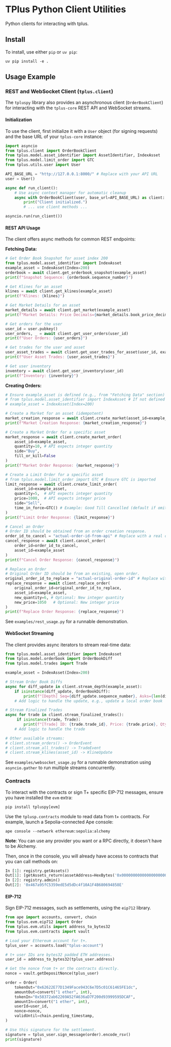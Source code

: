 # TPlus Python Client Utilities

Python clients for interacting with tplus.

## Install

To install, use either `pip` or `uv pip`:

```shell
uv pip install -e .
```

## Usage Example

### REST and WebSocket Client (`tplus.client`)

The `tpluspy` library also provides an asynchronous client (`OrderBookClient`) for interacting with the `tplus-core` REST API and WebSocket streams.

#### Initialization

To use the client, first initialize it with a `User` object (for signing requests) and the base URL of your `tplus-core` instance:

```python
import asyncio
from tplus.client import OrderBookClient
from tplus.model.asset_identifier import AssetIdentifier, IndexAsset
from tplus.model.limit_order import GTC
from tplus.utils.user import User

API_BASE_URL = "http://127.0.0.1:8000/" # Replace with your API URL
user = User()

async def run_client():
    # Use async context manager for automatic cleanup
    async with OrderBookClient(user, base_url=API_BASE_URL) as client:
        print("Client initialized.")
        # ... use client methods ...

asyncio.run(run_client())
```

#### REST API Usage

The client offers async methods for common REST endpoints:

**Fetching Data:**

```python
# Get Order Book Snapshot for asset index 200
from tplus.model.asset_identifier import IndexAsset
example_asset = IndexAsset(Index=200)
orderbook = await client.get_orderbook_snapshot(example_asset)
print(f"Snapshot Sequence: {orderbook.sequence_number}")

# Get Klines for an asset
klines = await client.get_klines(example_asset)
print(f"Klines: {klines}")

# Get Market Details for an asset
market_details = await client.get_market(example_asset)
print(f"Market Details: Price Decimals={market_details.book_price_decimals}, Quantity Decimals={market_details.book_quantity_decimals}")

# Get orders for the user
user_id = user.pubkey()
user_orders, _ = await client.get_user_orders(user_id)
print(f"User Orders: {user_orders}")

# Get trades for the user and asset
user_asset_trades = await client.get_user_trades_for_asset(user_id, example_asset)
print(f"User Asset Trades: {user_asset_trades}")

# Get user inventory
inventory = await client.get_user_inventory(user_id)
print(f"Inventory: {inventory}")
```

**Creating Orders:**

```python
# Ensure example_asset is defined (e.g., from "Fetching Data" section)
# from tplus.model.asset_identifier import IndexAsset # If not defined elsewhere
# example_asset = IndexAsset(Index=200)

# Create a Market for an asset (idempotent)
market_creation_response = await client.create_market(asset_id=example_asset)
print(f"Market Creation Response: {market_creation_response}")

# Create a Market Order for a specific asset
market_response = await client.create_market_order(
    asset_id=example_asset,
    quantity=10, # API expects integer quantity
    side="Buy",
    fill_or_kill=False
)
print(f"Market Order Response: {market_response}")

# Create a Limit Order for a specific asset
# from tplus.model.limit_order import GTC # Ensure GTC is imported
limit_response = await client.create_limit_order(
    asset_id=example_asset,
    quantity=5,  # API expects integer quantity
    price=1000,  # API expects integer price
    side="Sell",
    time_in_force=GTC() # Example: Good Till Cancelled (default if omitted)
)
print(f"Limit Order Response: {limit_response}")

# Cancel an Order
# Order ID should be obtained from an order creation response.
order_id_to_cancel = "actual-order-id-from-api" # Replace with a real order ID
cancel_response = await client.cancel_order(
    order_id=order_id_to_cancel,
    asset_id=example_asset
)
print(f"Cancel Order Response: {cancel_response}")

# Replace an Order
# Original Order ID should be from an existing, open order.
original_order_id_to_replace = "actual-original-order-id" # Replace with a real order ID
replace_response = await client.replace_order(
    original_order_id=original_order_id_to_replace,
    asset_id=example_asset,
    new_quantity=6, # Optional: New integer quantity
    new_price=1050   # Optional: New integer price
)
print(f"Replace Order Response: {replace_response}")
```

See `examples/rest_usage.py` for a runnable demonstration.

#### WebSocket Streaming

The client provides async iterators to stream real-time data:

```python
from tplus.model.asset_identifier import IndexAsset
from tplus.model.orderbook import OrderBookDiff
from tplus.model.trades import Trade

example_asset = IndexAsset(Index=200)

# Stream Order Book Diffs
async for diff_update in client.stream_depth(example_asset):
    if isinstance(diff_update, OrderBookDiff):
        print(f"[Depth] Seq={diff_update.sequence_number}, Asks={len(diff_update.asks)}, Bids={len(diff_update.bids)}")
    # Add logic to handle the update, e.g., update a local order book

# Stream Finalized Trades
async for trade in client.stream_finalized_trades():
     if isinstance(trade, Trade):
        print(f"[Trade] ID: {trade.trade_id}, Price: {trade.price}, Qty: {trade.quantity}")
    # Add logic to handle the trade

# Other available streams:
# client.stream_orders() -> OrderEvent
# client.stream_all_trades() -> TradeEvent
# client.stream_klines(asset_id) -> KlineUpdate
```

See `examples/websocket_usage.py` for a runnable demonstration using `asyncio.gather` to run multiple streams concurrently.

### Contracts

To interact with the contracts or sign T+ specific EIP-712 messages, ensure you have installed the `evm` extra:

```shell
pip install tpluspy[evm]
```

Use the `tplusp.contracts` module to read data from t+ contracts.
For example, launch a Sepolia-connected Ape console:

```shell
ape console --network ethereum:sepolia:alchemy
```

**Note**: You can use any provider you want or a RPC directly, it doesn't have to be Alchemy.

Then, once in the console, you will already have access to contracts that you can call methods on:

```python
In [1]: registry.getAssets()
Out[1]: [getAssets_return(assetAddress=HexBytes('0x000000000000000000000000f08a50178dfcde18524640ea6618a1f965821715'), chainId=11155111, maxDeposits=100)]
In [2]: registry.admin()
Out[2]: '0x467a95fC5359edE5d5dDc4f10A1F4B680694858E'
```

#### EIP-712

Sign EIP-712 messages, such as settlements, using the `eip712` library.

```python
from ape import accounts, convert, chain
from tplus.evm.eip712 import Order
from tplus.evm.utils import address_to_bytes32
from tplus.evm.contracts import vault

# Load your Ethereum account for t+.
tplus_user = accounts.load("tplus-account")

# t+ user IDs are bytes32 padded ETH addresses.
user_id = address_to_bytes32(tplus_user.address)

# Get the nonce from t+ or the contracts directly.
nonce = vault.getDepositNonce(tplus_user)

order = Order(
    tokenOut="0x62622E77D1349Face943C6e7D5c01C61465FE1dc",
    amountOut=convert("1 ether", int),
    tokenIn="0x58372ab62269A52fA636aD7F200d93999595DCAF",
    amountIn=convert("1 ether", int),
    userId=user_id,
    nonce=nonce,
    validUntil=chain.pending_timestamp,
)

# Use this signature for the settlement.
signature = tplus_user.sign_message(order).encode_rsv()
print(signature)
```
